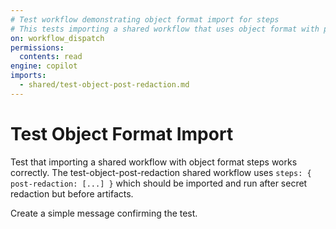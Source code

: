 ```yaml
---
# Test workflow demonstrating object format import for steps
# This tests importing a shared workflow that uses object format with post-redaction steps
on: workflow_dispatch
permissions:
  contents: read
engine: copilot
imports:
  - shared/test-object-post-redaction.md
---
```


# Test Object Format Import

Test that importing a shared workflow with object format steps works correctly.
The test-object-post-redaction shared workflow uses `steps: { post-redaction: [...] }` which should be imported
and run after secret redaction but before artifacts.

Create a simple message confirming the test.

